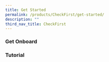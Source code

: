 ```yaml
---
title: Get Started
permalink: /products/CheckFirst/get-started/
description: ""
third_nav_title: CheckFirst
---
```

### **Get Onboard**

### **Tutorial**